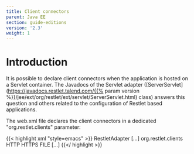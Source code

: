 ```yaml
---
title: Client connectors
parent: Java EE
section: guide-editions
version: '2.3'
weight: 1
---
```

# Introduction

It is possible to declare client connectors when the application is
hosted on a Servlet container. The Javadocs of the Servlet adapter
([ServerServlet](https://javadocs.restlet.talend.com/{{% param version %}}/jee/ext/org/restlet/ext/servlet/ServerServlet.html)
class) answers this question and others related to the configuration of
Restlet based applications.

The web.xml file declares the client connectors in a dedicated
"org.restlet.clients" parameter:

{{< highlight xml "style=emacs" >}}<servlet>
    <servlet-name>RestletAdapter</servlet-name>
    [...]
    <!-- List of supported client protocols (Optional - Only in mode 3) -->
    <init-param>
        <param-name>org.restlet.clients</param-name>
        <param-value>HTTP HTTPS FILE</param-value>
    </init-param>
    [...]
</servlet>
{{</ highlight >}}
